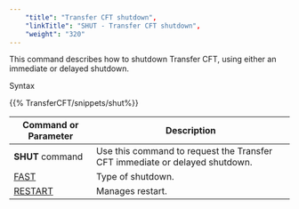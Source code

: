 ```yaml
---
    "title": "Transfer CFT shutdown",
    "linkTitle": "SHUT - Transfer CFT shutdown",
    "weight": "320"
---
```

<span id="About_the_SHUT_Command"></span>This command describes how to shutdown
Transfer CFT, using either an immediate or delayed shutdown.

Syntax

{{% TransferCFT/snippets/shut%}}


| Command or Parameter  | Description  |
| --- | --- |
| **SHUT** command | Use this command to request the Transfer CFT immediate or delayed shutdown. |
|  [FAST](../../../c_intro_userinterfaces/command_summary/parameter_intro/fast)  | Type of shutdown. |
|  [RESTART](../../../c_intro_userinterfaces/command_summary/parameter_intro/restart)  | Manages restart.  |

